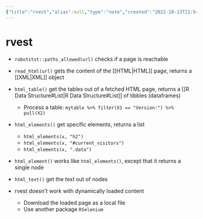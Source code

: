 ```yaml
---
{"title":"rvest","alias":null,"type":"note","created":"2022-10-13T21:54:22","modified":"2022-10-13T22:20:21","dg-publish":true,"sup":["rvest.md/r-package"],"state":"done","permalink":"/rvest/","dgPassFrontmatter":true,"updated":"2022-10-13T22:20:21"}
---
```



# rvest

- `robotstxt::paths_allowed(url)` checks if a page is reachable
- `read_html(url)` gets the content of the [[HTML\|HTML]] page, returns a [[XML\|XML]] object
- `html_table()` get the tables out of a fetched HTML page, returns a [[R Data Structure#List\|R Data Structure#List]] of tibbles (dataframes)
    - <span class="alt-check alt-check-ex">Process a table: `mytable %>% filter(X1 == "Version:") %>% pull(X2)`</span>
- `html_elements()` get specific elements, returns a list
    - `html_elements(x, "h2")`
    - `html_elements(x, "#current_visitors")`
    - `html_elements(x, ".data")`
- `html_element()` works like `html_elements()`, except that it returns a single node
- `html_text()` get the text out of nodes

- <span class="alt-check alt-check-rmk">rvest doesn't work with dynamically loaded content</span>
    - Download the loaded page as a local file
    - Use another package `RSelenium`
